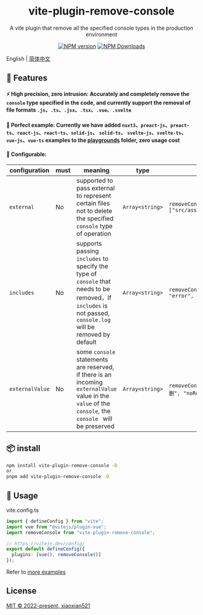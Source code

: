 <h1 align="center">vite-plugin-remove-console</h1>
<p align="center">A vite plugin that remove all the specified console types in the production environment</p>

<p align="center">
<a href="https://www.npmjs.com/package/vite-plugin-remove-console" target="__blank"><img src="https://img.shields.io/npm/v/vite-plugin-remove-console?color=a1b858&label=" alt="NPM version"></a>
<a href="https://www.npmjs.com/package/vite-plugin-remove-console" target="__blank"><img alt="NPM Downloads" src="https://img.shields.io/npm/dm/vite-plugin-remove-console?color=50a36f&label="></a>
</p>

English | [简体中文](./README.zh_CN.md)

## 🚀 Features

#### ⚡ **High precision, zero intrusion**: Accurately and completely remove the `console` type specified in the code, and currently support the removal of file formats `.js`、`.ts`、`.jsx`、`.tsx`、`.vue`、`.svelte`

#### 🧪 **Perfect example**: Currently we have added `nuxt3`、`preact-js`、`preact-ts`、`react-js`、`react-ts`、`solid-js`、 `solid-ts`、 `svelte-js`、`svelte-ts`、`vue-js`、`vue-ts` examples to the [playgrounds](https://github.com/xiaoxian521/vite-plugin-remove-console/tree/main/playgrounds) folder, zero usage cost

#### 🦾 **Configurable**:

| configuration   | must | meaning                                                                                                                                                      | type            | example                                                              |
| --------------- | ---- | ------------------------------------------------------------------------------------------------------------------------------------------------------------ | --------------- | -------------------------------------------------------------------- |
| `external`      | No   | supported to pass external to represent certain files not to delete the specified `console` type of operation                                                | `Array<string>` | `removeConsole({external: ["src/assets/iconfont/iconfont.js",...]})` |
| `includes`      | No   | supports passing `includes` to specify the type of `console` that needs to be removed，If `includes` is not passed, `console.log` will be removed by default | `Array<string>` | `removeConsole({ includes: ["log", "warn", "error", "info", ...] })` |
| `externalValue` | No   | some `console` statements are reserved, if there is an incoming `externalValue` value in the `value` of the `console`, the `console ` will be preserved      | `Array<string>` | `removeConsole({ externalValue: ["这个不删", "noRemove", ...] })`    |

## 📦 install

```bash
npm install vite-plugin-remove-console -D
or
pnpm add vite-plugin-remove-console -D
```

## 🦄 Usage

vite.config.ts

```ts
import { defineConfig } from "vite";
import vue from "@vitejs/plugin-vue";
import removeConsole from "vite-plugin-remove-console";

// https://vitejs.dev/config/
export default defineConfig({
  plugins: [vue(), removeConsole()]
});
```

Refer to [more examples](https://github.com/xiaoxian521/vite-plugin-remove-console/tree/main/playgrounds)

## License

[MIT © 2022-present, xiaoxian521](./LICENSE)
